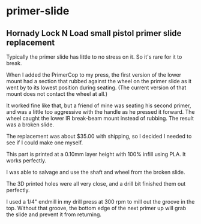 # primer-slide

## Hornady Lock N Load small pistol primer slide replacement

Typically the primer slide has little to no stress on it.  So it's rare for it to break.

When I added the PrimerCop to my press, the first version of the lower mount had a section that rubbed against the wheel on the primer slide as it went by to its lowest position during seating.  (The current version of that mount does not contact the wheel at all.)

It worked fine like that, but a friend of mine was seating his second primer, and was a little too aggressive with the handle as he pressed it forward.  The wheel caught the lower IR break-beam mount instead of rubbing.  The result was a broken slide.

The replacement was about $35.00 with shipping, so I decided I needed to see if I could make one myself.

This part is printed at a 0.10mm layer height with 100% infill using PLA.  It works perfectly.

I was able to salvage and use the shaft and wheel from the broken slide.

The 3D printed holes were all very close, and a drill bit finished them out perfectly.

I used a 1/4" endmill in my drill press at 300 rpm to mill out the groove in the top.  Without that groove, the bottom edge of the next primer up will grab the slide and prevent it from returning.
